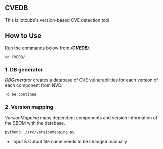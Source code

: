 ## CVEDB
This is iotcube's version-based CVE detection tool.


## How to Use
Run the commands below from ***/CVEDB/***.
```
cd CVEDB/
```

### 1. DB generator
*DBGenerator* creates a database of CVE vulnerabilities for each version of each component from NVD. 

```
To be continue
```

### 2. Version mapping
*VersionMapping* maps dependent components and version information of the SBOM with the database. 

```
python3 ./src/VersionMapping.py
```

- Input & Output file name needs to be changed manually